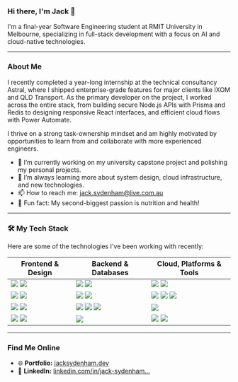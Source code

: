 ### Hi there, I'm Jack 👋

I'm a final-year Software Engineering student at RMIT University in Melbourne, specializing in full-stack development with a focus on AI and cloud-native technologies.

---

### About Me

I recently completed a year-long internship at the technical consultancy Astral, where I shipped enterprise-grade features for major clients like IXOM and QLD Transport. As the primary developer on the project, I worked across the entire stack, from building secure Node.js APIs with Prisma and Redis to designing responsive React interfaces, and efficient cloud flows with Power Automate. 

I thrive on a strong task-ownership mindset and am highly motivated by opportunities to learn from and collaborate with more experienced engineers.

- 🔭 I’m currently working on my university capstone project and polishing my personal projects.
- 🌱 I’m always learning more about system design, cloud infrastructure, and new technologies.
- 📫 How to reach me: jack.sydenham@live.com.au
- 💪 Fun fact: My second-biggest passion is nutrition and health!

---

### 🛠️ My Tech Stack

Here are some of the technologies I've been working with recently:

| Frontend & Design                                                                                                                                                                                                                              | Backend & Databases                                                                                                                                                                                                                                   | Cloud, Platforms & Tools                                                                                                                                                                                                                   |
| ---------------------------------------------------------------------------------------------------------------------------------------------------------------------------------------------------------------------------------------------- | ----------------------------------------------------------------------------------------------------------------------------------------------------------------------------------------------------------------------------------------------------- | ------------------------------------------------------------------------------------------------------------------------------------------------------------------------------------------------------------------------------------------ |
| <img src="https://img.shields.io/badge/TypeScript-3178C6?logo=typescript&logoColor=white" /> <img src="https://img.shields.io/badge/JavaScript-F7DF1E?logo=javascript&logoColor=black" />                                                          | <img src="https://img.shields.io/badge/Node.js-339933?logo=node.js&logoColor=white" /> <img src="https://img.shields.io/badge/Python-3776AB?logo=python&logoColor=white" />                                                                                | <img src="https://img.shields.io/badge/Azure-0078D4?logo=microsoftazure&logoColor=white" /> <img src="https://img.shields.io/badge/Vercel-000000?logo=vercel&logoColor=white" />                                                          |
| <img src="https://img.shields.io/badge/React-61DAFB?logo=react&logoColor=black" /> <img src="https://img.shields.io/badge/Next.js-000000?logo=next.js&logoColor=white" />                                                                            | <img src="https://img.shields.io/badge/Prisma-2D3748?logo=prisma&logoColor=white" /> <img src="https://img.shields.io/badge/SQL-4479A1?logo=mysql&logoColor=white" />                                                                                         | <img src="https://img.shields.io/badge/Git-F05032?logo=git&logoColor=white" /> <img src="https://img.shields.io/badge/GitHub-181717?logo=github&logoColor=white" /> <img src="https://img.shields.io/badge/Jira-0052CC?logo=jira&logoColor=white" />                                                                    |
| <img src="https://img.shields.io/badge/React_Three_Fiber-000000?logo=three.js&logoColor=white" /> <img src="https://img.shields.io/badge/Figma-F24E1E?logo=figma&logoColor=white" />                                                   | <img src="https://img.shields.io/badge/tRPC-2596BE?style=flat" /> <img src="https://img.shields.io/badge/Redis-DC382D?logo=redis&logoColor=white" /> <img src="https://img.shields.io/badge/Zod-3E67B7?style=flat" />                                                                                                         | <img src="https://img.shields.io/badge/Docker-2496ED?logo=docker&logoColor=white" />                                                                |
|  <img src="https://img.shields.io/badge/Tailwind_CSS-06B6D4?logo=tailwindcss&logoColor=white" /> <img src="https://img.shields.io/badge/ShadCN-000000?style=flat" />                                                                                             | <img src="https://img.shields.io/badge/OpenAI-412991?logo=openai&logoColor=white" />                                                                                                                                                 | <img src="https://img.shields.io/badge/n8n-7742FF?logo=n8n&logoColor=white" /> <img src="https://img.shields.io/badge/Power_Automate-0066FF?logo=microsoftpowerautomate&logoColor=white" />                     |


---

### Find Me Online
- 🌐 **Portfolio:** [jacksydenham.dev](https://www.jacksydenham.dev/)
- 🔗 **LinkedIn:** [linkedin.com/in/jack-sydenham...](https://www.linkedin.com/in/jack-sydenham-bb5a25284/)
